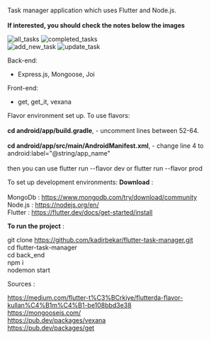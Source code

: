 
Task manager application which uses Flutter and Node.js.<br><br>
**If interested, you should check the notes below the images**

![all_tasks](https://user-images.githubusercontent.com/34074484/128631599-75035489-5873-4cd7-b4e5-f627c7c7b8e3.png)
![completed_tasks](https://user-images.githubusercontent.com/34074484/128631600-04692840-6aa2-45d9-b91c-e6cd4bf4654a.png)<br>
![add_new_task](https://user-images.githubusercontent.com/34074484/128631596-4ff1ee9c-b2bd-4668-a769-d94b744244c5.png)
![update_task](https://user-images.githubusercontent.com/34074484/128631602-78c34fe0-bb94-4d57-9d65-a27dce8f3f21.png)<br>

Back-end: <br>
  - Express.js, Mongoose, Joi

Front-end:
   - get, get_it, vexana

Flavor environment set up. To use flavors: <br><br>
   **cd android/app/build.gradle**, 
      - uncomment lines between 52-64.<br><br>
   **cd android/app/src/main/AndroidManifest.xml**,
      - change line 4 to android:label="@string/app_name"<br><br> then you can use flutter run --flavor dev or flutter run --flavor prod

 To set up development environments:
 **Download** : <br><br>
 MongoDb :  https://www.mongodb.com/try/download/community<br>
 Node.js : https://nodejs.org/en/<br>
 Flutter : https://flutter.dev/docs/get-started/install
      
 **To run the project** : <br>
 
 git clone https://github.com/kadirbekar/flutter-task-manager.git<br>
 cd flutter-task-manager<br>
 cd back_end<br>
 npm i<br>
 nodemon start<br>
      
Sources : 

https://medium.com/flutter-t%C3%BCrkiye/flutterda-flavor-kullan%C4%B1m%C4%B1-be108bbd3e38<br>
https://mongoosejs.com/<br>
https://pub.dev/packages/vexana<br>
https://pub.dev/packages/get






